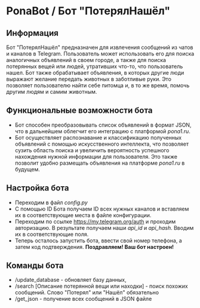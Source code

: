 # PonaBot / Бот "ПотерялНашёл"
## Информация

Бот "ПотерялНашёл" предназначен для извлечения сообщений из чатов и каналов в Telegram. Пользователь может использовать его для поиска аналогичных объявлений в своем городе, а также для поиска потерянных вещей или людей, утративших что-то, что пользователь нашел. Бот также обрабатывает объявления, в которых другие люди выражают желание передать животных в заботливые руки. Это позволяет пользователю найти себе питомца и, в то же время, помочь другим людям и самим животным.

## Функциональные возможности бота

- Бот способен преобразовывать список объявлений в формат JSON, что в дальнейшем облегчит его интеграцию с платформой _pona1.ru_.
- Бот осуществляет распознавание и классификацию полученных объявлений с помощью искусственного интеллекта, что позволяет сузить область поиска и увеличить вероятность успешного нахождения нужной информации для пользователя. Это также позволит удобно размещать объявления на платформе _pona1.ru_ в будущем.

## Настройка бота

- Переходим в файл *config.py*
- С помощью ID Бота получаем ID всех нужных каналов и вставляем их в соответствующие места в файле конфигурации.
- Переходим по ссылке https://my.telegram.org/auth и проходим авторизацию. В результате получаем наши *api_id* и *api_hash*. Вводим их в соответствующие поля.
- Теперь осталось запустить бота, ввести свой номер телефона, а затем код подтверждения.
**Поздравляем! Ваш бот настроен!**

## Команды бота

- /update_database - обновляет базу данных,
- /search [Описание потерянной вещи или находки] - поиск похожих сообщений. Слово "Потерял" или "Нашёл" обязательно
- /get_json - получение всех сообщений в JSON файле
